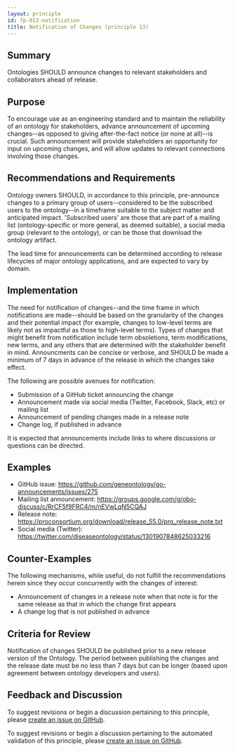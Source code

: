 ```yaml
---
layout: principle
id: fp-013-notification
title: Notification of Changes (principle 13)
---
```


Summary
-------

Ontologies SHOULD announce changes to relevant stakeholders and collaborators ahead of release.

Purpose
-------

To encourage use as an engineering standard and to maintain the reliability of an ontology for stakeholders, advance announcement of upcoming changes--as
opposed to giving after-the-fact notice (or none at all)--is crucial. Such announcement will provide stakeholders an opportunity for input on upcoming changes,
and will allow updates to relevant connections involving those changes.

Recommendations and Requirements
-------
Ontology owners SHOULD, in accordance to this principle, pre-announce changes to a primary group of users--considered to be the subscribed users to the ontology--in
a timeframe suitable to the subject matter and anticipated impact. 'Subscribed users' are those that are part of a mailing list (ontology-specific or more general, 
as deemed suitable), a social media group (relevant to the ontology), or can be those that download the ontology artifact.

The lead time for announcements can be determined according to release lifecycles of major ontology applications, and are expected to vary by domain.

Implementation
--------------

The need for notification of changes--and the time frame in which notifications are made--should be based on the granularity of the changes and their potential impact
(for example, changes to low-level terms are likely not as impactful as those to high-level terms). Types of changes that might benefit from notification include term
obsoletions, term modifications, new terms, and any others that are determined with the stakeholder benefit in mind. Announcments can be concise or verbose, and
SHOULD be made a minimum of 7 days in advance of the release in which the changes take effect.

The following are possible avenues for notification:
* Submission of a GitHub ticket announcing the change
* Announcement made via social media (Twitter, Facebook, Slack, etc) or mailing list
* Announcement of pending changes made in a release note
* Change log, if published in advance

It is expected that announcements include links to where discussions or questions can be directed.

Examples
--------

- GitHub issue: https://github.com/geneontology/go-announcements/issues/275
- Mailing list announcement: https://groups.google.com/g/obo-discuss/c/RrCF5f9FRC4/m/nEVwLqN5CQAJ
- Release note: https://proconsortium.org/download/release_55.0/pro_release_note.txt
- Social media (Twitter): https://twitter.com/diseaseontology/status/1301907848625033216

Counter-Examples
----------------

The following mechanisms, while useful, do not fulfill the recommendations herein since they occur concurrently with the changes of interest:

- Announcement of changes in a release note when that note is for the same release as that in which the change first appears
- A change log that is not published in advance

Criteria for Review
-------------------

Notification of changes SHOULD be published prior to a new release version of the Ontology. The period between publishing the changes
and the release date must be no less than 7 days but can be longer (based upon agreement between ontology developers and users).

## Feedback and Discussion

To suggest revisions or begin a discussion pertaining to this principle, please [create an issue on GitHub](https://github.com/OBOFoundry/OBOFoundry.github.io/issues/new?labels=attn%3A+Editorial+WG,principles&title=Principle+%2313+%22Notification%22+%3CENTER+ISSUE+TITLE%3E).

To suggest revisions or begin a discussion pertaining to the automated validation of this principle, please [create an issue on GitHub](https://github.com/OBOFoundry/OBOFoundry.github.io/issues/new?labels=attn%3A+Technical+WG,automated+validation+of+principles&title=Principle+%2313+%22Notification%22+-+automated+validation+%3CENTER+ISSUE+TITLE%3E).

